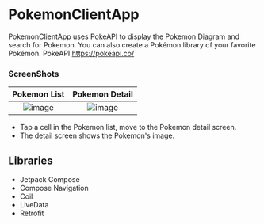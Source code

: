 # PokemonClientApp

PokemonClientApp uses PokeAPI to display the Pokemon Diagram and search for Pokemon. You can also create a Pokémon library of your favorite Pokémon.
PokeAPI https://pokeapi.co/

### ScreenShots

|Pokemon List|Pokemon Detail|
|:--:|:--:|
|![image](https://github.com/eotw95/PokemonClientApp/assets/98305024/894cab9c-ccdf-4d59-abbb-5709a7959d53)|![image](https://github.com/eotw95/PokemonClientApp/assets/98305024/6868e5e1-381b-4e8a-b0ff-3b1e5ae6773d)|

- Tap a cell in the Pokemon list, move to the Pokemon detail screen.
- The detail screen shows the Pokemon's image.

## Libraries

* Jetpack Compose
* Compose Navigation
* Coil
* LiveData
* Retrofit
